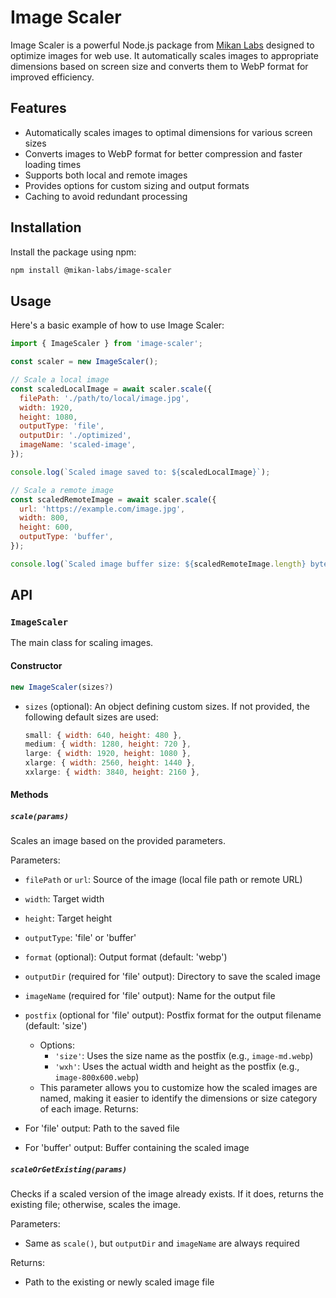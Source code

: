 # Image Scaler

Image Scaler is a powerful Node.js package from [Mikan Labs](https://mikanlabs.com) designed to optimize images for web use. It automatically scales images to appropriate dimensions based on screen size and converts them to WebP format for improved efficiency.

## Features

- Automatically scales images to optimal dimensions for various screen sizes
- Converts images to WebP format for better compression and faster loading times
- Supports both local and remote images
- Provides options for custom sizing and output formats
- Caching to avoid redundant processing

## Installation

Install the package using npm:

```bash
npm install @mikan-labs/image-scaler
```

## Usage

Here's a basic example of how to use Image Scaler:

```javascript
import { ImageScaler } from 'image-scaler';

const scaler = new ImageScaler();

// Scale a local image
const scaledLocalImage = await scaler.scale({
  filePath: './path/to/local/image.jpg',
  width: 1920,
  height: 1080,
  outputType: 'file',
  outputDir: './optimized',
  imageName: 'scaled-image',
});

console.log(`Scaled image saved to: ${scaledLocalImage}`);

// Scale a remote image
const scaledRemoteImage = await scaler.scale({
  url: 'https://example.com/image.jpg',
  width: 800,
  height: 600,
  outputType: 'buffer',
});

console.log(`Scaled image buffer size: ${scaledRemoteImage.length} bytes`);
```

## API

### `ImageScaler`

The main class for scaling images.

#### Constructor

```javascript
new ImageScaler(sizes?)
```

- `sizes` (optional): An object defining custom sizes. If not provided, the following default sizes are used:
  ```javascript
  small: { width: 640, height: 480 },
  medium: { width: 1280, height: 720 },
  large: { width: 1920, height: 1080 },
  xlarge: { width: 2560, height: 1440 },
  xxlarge: { width: 3840, height: 2160 },
  ```

#### Methods

##### `scale(params)`

Scales an image based on the provided parameters.

Parameters:

- `filePath` or `url`: Source of the image (local file path or remote URL)
- `width`: Target width
- `height`: Target height
- `outputType`: 'file' or 'buffer'
- `format` (optional): Output format (default: 'webp')
- `outputDir` (required for 'file' output): Directory to save the scaled image
- `imageName` (required for 'file' output): Name for the output file
- `postfix` (optional for 'file' output): Postfix format for the output filename (default: 'size')

  - Options:
    - `'size'`: Uses the size name as the postfix (e.g., `image-md.webp`)
    - `'wxh'`: Uses the actual width and height as the postfix (e.g., `image-800x600.webp`)
  - This parameter allows you to customize how the scaled images are named, making it easier to identify the dimensions or size category of each image.
    Returns:

- For 'file' output: Path to the saved file
- For 'buffer' output: Buffer containing the scaled image

##### `scaleOrGetExisting(params)`

Checks if a scaled version of the image already exists. If it does, returns the existing file; otherwise, scales the image.

Parameters:

- Same as `scale()`, but `outputDir` and `imageName` are always required

Returns:

- Path to the existing or newly scaled image file
